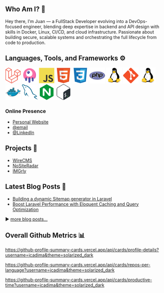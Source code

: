## Who Am I? 🤔
Hey there, I’m Juan — a FullStack Developer evolving into a DevOps-focused engineer, blending deep expertise in backend and API design with skills in Docker, Linux, CI/CD, and cloud infrastructure. Passionate about building secure, scalable systems and orchestrating the full lifecycle from code to production.
<br>

## Languages, Tools, and Frameworks ⚙️
<!-- For more icons please follow  https://github.com/devicons/devicon -->
<p>
    <img src="https://raw.githubusercontent.com/devicons/devicon/master/icons/laravel/laravel-original.svg" width="50" height="50"/>
    <img src="https://raw.githubusercontent.com/devicons/devicon/master/icons/livewire/livewire-original.svg" width="50" height="50"/>
    <img src="https://raw.githubusercontent.com/devicons/devicon/master/icons/javascript/javascript-original.svg" width="50" height="50"/>
    <img src="https://raw.githubusercontent.com/devicons/devicon/master/icons/html5/html5-original.svg" width="50" height="50"/>
    <img src="https://raw.githubusercontent.com/devicons/devicon/master/icons/css3/css3-original.svg" width="50" height="50"/>
    <img src="https://raw.githubusercontent.com/devicons/devicon/master/icons/php/php-original.svg" width="50" height="50"/>
    <img src="https://raw.githubusercontent.com/devicons/devicon/master/icons/linux/linux-original.svg" width="50" height="50"/>
    <img src="https://raw.githubusercontent.com/devicons/devicon/master/icons/git/git-original.svg" width="50" height="50"/>
    <img src="https://raw.githubusercontent.com/devicons/devicon/master/icons/linux/linux-original.svg" width="50" height="50"/>
    <img src="https://raw.githubusercontent.com/devicons/devicon/master/icons/docker/docker-original.svg" width="50" height="50"/>
    <img src="https://raw.githubusercontent.com/devicons/devicon/master/icons/mysql/mysql-original.svg" width="50" height="50"/>
    <img src="https://raw.githubusercontent.com/devicons/devicon/master/icons/nginx/nginx-original.svg" width="50" height="50"/>
    <img src="https://raw.githubusercontent.com/devicons/devicon/master/icons/bash/bash-original.svg" width="50" height="50"/>
</p>


### Online Presence
- <a target="_blank" href="https://jcadima.dev">Personal Website</a>
- <a href="mailto:juanjcadima@gmail.com">@email</a>
- <a target="_blank" href="https://www.linkedin.com/in/juancadima/">@LinkedIn</a>

## Projects 🔗
- [WireCMS](https://wirecms.jcadima.dev/)
- [NoSiteRadar](https://nositeradar.jcadima.dev/)
- [IMGrly](https://imgrly.jcadima.dev/)


## Latest Blog Posts 📕
<!-- BLOG-POST-LIST:START -->
- [Building a dynamic Sitemap generator in Laravel](https://jcadima.dev/blog/how-to-build-a-custom-sitemap-in-laravel-for-better-seo-without-packages)
- [Boost Laravel Performance with Eloquent Caching and Query Optimization](https://jcadima.dev/blog/boost-laravel-performance-with-eloquent-caching-and-query-optimization)

<!-- BLOG-POST-LIST:END -->
▶️ [more blog posts...](https://jcadima.dev/blog)


## Overall Github Metrics 📊
https://github-profile-summary-cards.vercel.app/api/cards/profile-details?username=jcadima&theme=solarized_dark

https://github-profile-summary-cards.vercel.app/api/cards/repos-per-language?username=jcadima&theme=solarized_dark

https://github-profile-summary-cards.vercel.app/api/cards/productive-time?username=jcadima&theme=solarized_dark


